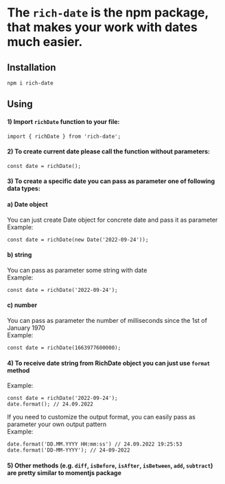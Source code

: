 # The `rich-date` is the npm package, that makes your work with dates much easier.

## Installation
```
npm i rich-date
```

## Using
#### 1) Import `richDate` function to your file:
```
import { richDate } from 'rich-date';
```

#### 2) To create current date please call the function without parameters:
```
const date = richDate();
```

#### 3) To create a specific date you can pass as parameter one of following data types:
#### a) Date object
You can just create Date object for concrete date and pass it as parameter
<br>
Example:
```
const date = richDate(new Date('2022-09-24'));
```

#### b) string
You can pass as parameter some string with date
<br>
Example:
```
const date = richDate('2022-09-24');
```

#### c) number
You can pass as parameter the number of milliseconds since the 1st of January 1970
<br>
Example:
```
const date = richDate(1663977600000);
```

#### 4) To receive date string from RichDate object you can just use `format` method
Example:
```
const date = richDate('2022-09-24');
date.format(); // 24.09.2022
```

If you need to customize the output format, you can easily pass as parameter your own output pattern
<br>
Example:
```
date.format('DD.MM.YYYY HH:mm:ss') // 24.09.2022 19:25:53
date.format('DD-MM-YYYY'); // 24-09-2022
```

#### 5) Other methods (e.g. `diff`, `isBefore`, `isAfter`, `isBetween`, `add`, `subtract`) are pretty similar to momentjs package
